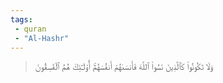 ```yaml
---
tags: 
 - quran 
 - "Al-Hashr"
---
```


> وَلَا تَكُونُواْ كَٱلَّذِينَ نَسُواْ ٱللَّهَ فَأَنسَىٰهُمۡ أَنفُسَهُمۡۚ أُوْلَـٰٓئِكَ هُمُ ٱلۡفَٰسِقُونَ
